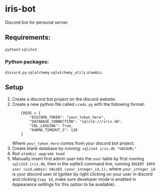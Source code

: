 # iris-bot
Discord bot for personal server.

## Requirements:
`python3`
`sqlite3`

### Python packages:
`discord.py`
`sqlalchemy`
`sqlalchemy_utils`
`alembic`

## Setup
1) Create a discord bot project on the discord website.
2) Create a new python file called `creds.py` with the following format:
    ```
        CREDS = {
            "DISCORD_TOKEN": "your_token_here",
            "DATABASE_CONNECTION": "sqlite:///iris.db",
            "SQL_LOGGING": True,
            "KARMA_TIMEOUT_S": 120
        }
    ```
    Where `your_token_here` comes from your discord bot project.
3) Create blank database by running: `sqlite3 iris.db "VACUUM;"`
4) Run `alembic upgrade head`
5) Manually insert first admin user into the `user` table by first running `sqlite3 iris.db`, then in the sqlite3 command line, running `INSERT INTO user (uid,admin) VALUES (your_integer_id,1);` where `your_integer_id` is your discord user id (gotten by right clicking on your user in discord and clicking `Copy Id`, make sure developer mode is enabled in Appearance settings for this option to be available).
